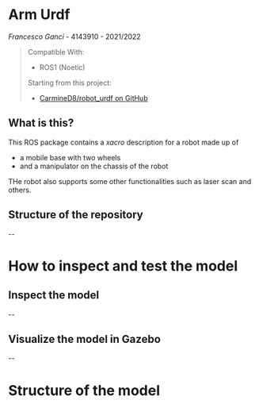 # Arm Urdf


*Francesco Ganci* - 4143910 - 2021/2022

> Compatible With:
> - ROS1 (Noetic)
> 
> Starting from this project:
> - [CarmineD8/robot_urdf on GitHub](https://github.com/CarmineD8/robot_urdf)

## What is this?

This ROS package contains a *xacro* description for a robot made up of

- a mobile base with two wheels
- and a manipulator on the chassis of the robot

THe robot also supports some other functionalities such as laser scan and others. 

## Structure of the repository

--

# How to inspect and test the model

## Inspect the model

-- 

## Visualize the model in Gazebo

--

# Structure of the model
